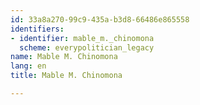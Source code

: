 ```yaml
---
id: 33a8a270-99c9-435a-b3d8-66486e865558
identifiers:
- identifier: mable_m._chinomona
  scheme: everypolitician_legacy
name: Mable M. Chinomona
lang: en
title: Mable M. Chinomona

---
```

